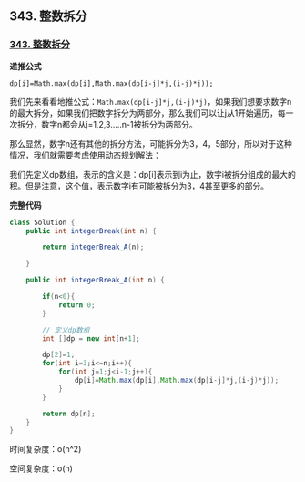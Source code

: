 ## 343. 整数拆分

### [343. 整数拆分](https://leetcode-cn.com/problems/integer-break/)

**递推公式**

`dp[i]=Math.max(dp[i],Math.max(dp[i-j]*j,(i-j)*j));`

我们先来看看地推公式：`Math.max(dp[i-j]*j,(i-j)*j)`，如果我们想要求数字n的最大拆分，如果我们把数字拆分为两部分，那么我们可以让j从1开始遍历，每一次拆分，数字n都会从j=1,2,3…..n-1被拆分为两部分。

那么显然，数字n还有其他的拆分方法，可能拆分为3，4，5部分，所以对于这种情况，我们就需要考虑使用动态规划解法：

我们先定义dp数组，表示的含义是：dp[i]表示到i为止，数字i被拆分组成的最大的积。但是注意，这个值，表示数字i有可能被拆分为3，4甚至更多的部分。

**完整代码**

~~~ java
class Solution {
    public int integerBreak(int n) {

        return integerBreak_A(n);

    }

    public int integerBreak_A(int n) {

        if(n<0){
            return 0;
        }

        // 定义dp数组
        int []dp = new int[n+1];

        dp[2]=1;
        for(int i=3;i<=n;i++){
            for(int j=1;j<i-1;j++){
                dp[i]=Math.max(dp[i],Math.max(dp[i-j]*j,(i-j)*j));
            }
        }

        return dp[n];
    }
}
~~~

时间复杂度：o(n^2)

空间复杂度：o(n)